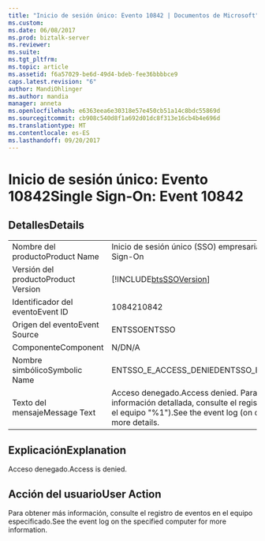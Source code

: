 ```yaml
---
title: "Inicio de sesión único: Evento 10842 | Documentos de Microsoft"
ms.custom: 
ms.date: 06/08/2017
ms.prod: biztalk-server
ms.reviewer: 
ms.suite: 
ms.tgt_pltfrm: 
ms.topic: article
ms.assetid: f6a57029-be6d-49d4-bdeb-fee36bbbbce9
caps.latest.revision: "6"
author: MandiOhlinger
ms.author: mandia
manager: anneta
ms.openlocfilehash: e6363eea6e30318e57e450cb51a14c8bdc55869d
ms.sourcegitcommit: cb908c540d8f1a692d01dc8f313e16cb4b4e696d
ms.translationtype: MT
ms.contentlocale: es-ES
ms.lasthandoff: 09/20/2017
---
```

# <a name="single-sign-on-event-10842"></a><span data-ttu-id="62f6f-102">Inicio de sesión único: Evento 10842</span><span class="sxs-lookup"><span data-stu-id="62f6f-102">Single Sign-On: Event 10842</span></span>
## <a name="details"></a><span data-ttu-id="62f6f-103">Detalles</span><span class="sxs-lookup"><span data-stu-id="62f6f-103">Details</span></span>  
  
|||  
|-|-|  
|<span data-ttu-id="62f6f-104">Nombre del producto</span><span class="sxs-lookup"><span data-stu-id="62f6f-104">Product Name</span></span>|<span data-ttu-id="62f6f-105">Inicio de sesión único (SSO) empresarial</span><span class="sxs-lookup"><span data-stu-id="62f6f-105">Enterprise Single Sign-On</span></span>|  
|<span data-ttu-id="62f6f-106">Versión del producto</span><span class="sxs-lookup"><span data-stu-id="62f6f-106">Product Version</span></span>|[!INCLUDE[btsSSOVersion](../includes/btsssoversion-md.md)]|  
|<span data-ttu-id="62f6f-107">Identificador del evento</span><span class="sxs-lookup"><span data-stu-id="62f6f-107">Event ID</span></span>|<span data-ttu-id="62f6f-108">10842</span><span class="sxs-lookup"><span data-stu-id="62f6f-108">10842</span></span>|  
|<span data-ttu-id="62f6f-109">Origen del evento</span><span class="sxs-lookup"><span data-stu-id="62f6f-109">Event Source</span></span>|<span data-ttu-id="62f6f-110">ENTSSO</span><span class="sxs-lookup"><span data-stu-id="62f6f-110">ENTSSO</span></span>|  
|<span data-ttu-id="62f6f-111">Componente</span><span class="sxs-lookup"><span data-stu-id="62f6f-111">Component</span></span>|<span data-ttu-id="62f6f-112">N/D</span><span class="sxs-lookup"><span data-stu-id="62f6f-112">N/A</span></span>|  
|<span data-ttu-id="62f6f-113">Nombre simbólico</span><span class="sxs-lookup"><span data-stu-id="62f6f-113">Symbolic Name</span></span>|<span data-ttu-id="62f6f-114">ENTSSO_E_ACCESS_DENIED</span><span class="sxs-lookup"><span data-stu-id="62f6f-114">ENTSSO_E_ACCESS_DENIED</span></span>|  
|<span data-ttu-id="62f6f-115">Texto del mensaje</span><span class="sxs-lookup"><span data-stu-id="62f6f-115">Message Text</span></span>|<span data-ttu-id="62f6f-116">Acceso denegado.</span><span class="sxs-lookup"><span data-stu-id="62f6f-116">Access denied.</span></span> <span data-ttu-id="62f6f-117">Para obtener información detallada, consulte el registro de eventos (en el equipo "%1").</span><span class="sxs-lookup"><span data-stu-id="62f6f-117">See the event log (on computer ‘%1’) for more details.</span></span>|  
  
## <a name="explanation"></a><span data-ttu-id="62f6f-118">Explicación</span><span class="sxs-lookup"><span data-stu-id="62f6f-118">Explanation</span></span>  
 <span data-ttu-id="62f6f-119">Acceso denegado.</span><span class="sxs-lookup"><span data-stu-id="62f6f-119">Access is denied.</span></span>  
  
## <a name="user-action"></a><span data-ttu-id="62f6f-120">Acción del usuario</span><span class="sxs-lookup"><span data-stu-id="62f6f-120">User Action</span></span>  
 <span data-ttu-id="62f6f-121">Para obtener más información, consulte el registro de eventos en el equipo especificado.</span><span class="sxs-lookup"><span data-stu-id="62f6f-121">See the event log on the specified computer for more information.</span></span>